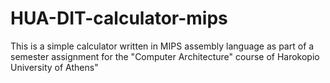 # HUA-DIT-calculator-mips
This is a simple calculator written in MIPS assembly language as part of a semester assignment for the "Computer Architecture" course of Harokopio University of Athens"
